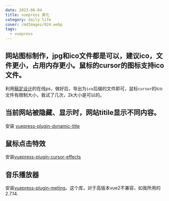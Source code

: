 ```yaml
---
date: 2023-06-04
title: vuepress 美化
category: daily life
cover: /mdImages/024.webp
tags:
  - vuepress
---
```


## 网站图标制作，jpg和ico文件都是可以，建议ico，文件更小，占用内存更小。鼠标的cursor的图标支持ico文件。

利用[稿定设计](https://ps.gaoding.com/#/)的在线ps，做好后，导出为`ico`后缀的文件即可，鼠标`cursor`的ico文件有限制大小，我试了几次，2k大小是可以的。

## 当前网站被隐藏、显示时，网站titile显示不同内容。

安装 [vuepress-plugin-dynamic-title](https://github.com/moefyit/vuepress-plugin-dynamic-title)

## 鼠标点击特效

安装[vuepress-plugin-cursor-effects](https://github.com/moefyit/vuepress-plugin-cursor-effects)

## 音乐播放器

安装[vuepress-plugin-meting](https://nyakku.moe/posts/2019/10/21/moefy-your-vuepress-blog.html)。这个库，对于高版本vue2不兼容，如我所用的2.7.14.

